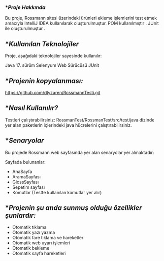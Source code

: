 ### **Proje Hakkında*
Bu proje, Rossmann sitesi üzerindeki ürünleri ekleme işlemlerini test etmek amacıyla IntelliJ IDEA kullanılarak oluşturulmuştur. POM kullanılmıştır . JUnit ile oluşturulmuştur .


## **Kullanılan Teknolojiler*

Proje, aşağıdaki teknolojiler sayesinde kullanılır:

Java 17. sürüm
Selenyum Web Sürücüsü
JUnit

## **Projenin kopyalanması:*


https://github.com/dlyzaren/RossmannTesti.git

## **Nasıl Kullanılır?*

Testleri çalıştırabilirsiniz: RossmanTest/RossmanTest/src/test/java dizinde yer alan paketlerin içlerindeki java hücrelerini çalıştırabilirsiniz.

## **Senaryolar*

Bu projede Rossmann web sayfasında yer alan senaryolar yer almaktadır:

 Sayfada bulunanlar:
	
 - AnaSayfa
 - AramaSayfası
 - GlossSayfası
 - Sepetim sayfası
 - Komutlar (Testte kullanılan komutlar yer alır)
   
## **Projenin şu anda sunmuş olduğu özellikler şunlardır:*


- Otomatik tıklama
- Otomatik yazı yazma
- Otomatik fare tıklama ve hareketler
- Otomatik web uyarı işlemleri
- Otomatik bekleme 
- Otomatik sayfa hareketleri



